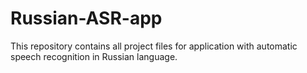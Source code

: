 # Russian-ASR-app
This repository contains all project files for application with automatic speech recognition in Russian language.
